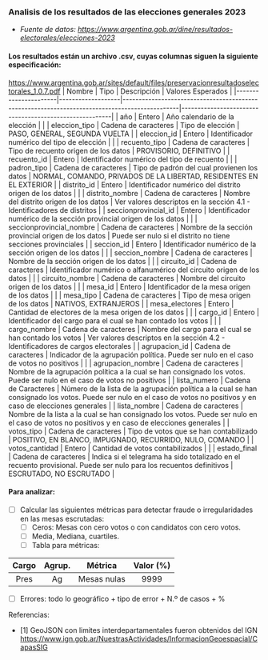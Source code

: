 ### Analisis de los resultados de las elecciones generales 2023

* *Fuente de datos: https://www.argentina.gob.ar/dine/resultados-electorales/elecciones-2023*
#### Los resultados están un archivo .csv, cuyas columnas siguen la siguiente especificación:
https://www.argentina.gob.ar/sites/default/files/preservacionresultadoselectorales_1.0.7.pdf
| Nombre               | Tipo              | Descripción                                                                                   | Valores Esperados                                      |
|----------------------|-------------------|-----------------------------------------------------------------------------------------------|--------------------------------------------------------|
| año                  | Entero            | Año calendario de la elección                                                                |                                                        |
| eleccion_tipo        | Cadena de caracteres | Tipo de elección                                                                           | PASO, GENERAL, SEGUNDA VUELTA                           |
| eleccion_id          | Entero            | Identificador numérico del tipo de elección                                                   |                                                        |
| recuento_tipo        | Cadena de caracteres | Tipo de recuento origen de los datos                                                       | PROVISORIO, DEFINITIVO                                   |
| recuento_id          | Entero            | Identificador numérico del tipo de recuento                                                   |                                                        |
| padron_tipo          | Cadena de caracteres | Tipo de padrón del cual provienen los datos                                                | NORMAL, COMANDO, PRIVADOS DE LA LIBERTAD, RESIDENTES EN EL EXTERIOR |
| distrito_id          | Entero            | Identificador numérico del distrito origen de los datos                                       |                                                        |
| distrito_nombre      | Cadena de caracteres | Nombre del distrito origen de los datos                                                      | Ver valores descriptos en la sección 4.1 - Identificadores de distritos |
| seccionprovincial_id | Entero            | Identificador numérico de la sección provincial origen de los datos                           |                                                        |
| seccionprovincial_nombre | Cadena de caracteres | Nombre de la sección provincial origen de los datos                                        | Puede ser nulo si el distrito no tiene secciones provinciales |
| seccion_id           | Entero            | Identificador numérico de la sección origen de los datos                                       |                                                        |
| seccion_nombre       | Cadena de caracteres | Nombre de la sección origen de los datos                                                      |                                                        |
| circuito_id          | Cadena de caracteres | Identificador numérico o alfanumérico del circuito origen de los datos                         |                                                        |
| circuito_nombre      | Cadena de caracteres | Nombre del circuito origen de los datos                                                       |                                                        |
| mesa_id              | Entero            | Identificador de la mesa origen de los datos                                                |                                                        |
| mesa_tipo            | Cadena de caracteres | Tipo de mesa origen de los datos                                                             | NATIVOS, EXTRANJEROS                                    |
| mesa_electores       | Entero            | Cantidad de electores de la mesa origen de los datos                                           |                                                        |
| cargo_id             | Entero            | Identificador del cargo para el cual se han contado los votos                                  |                                                        |
| cargo_nombre         | Cadena de caracteres | Nombre del cargo para el cual se han contado los votos                                        | Ver valores descriptos en la sección 4.2 - Identificadores de cargos electorales |
| agrupacion_id        | Cadena de caracteres | Indicador de la agrupación política. Puede ser nulo en el caso de votos no positivos         |                                                        |
| agrupacion_nombre    | Cadena de caracteres | Nombre de la agrupación política a la cual se han consignado los votos. Puede ser nulo en el caso de votos no positivos |
| lista_numero         | Cadena de Caracteres | Número de la lista de la agrupación política a la cual se han consignado los votos. Puede ser nulo en el caso de votos no positivos y en caso de elecciones generales |
| lista_nombre         | Cadena de caracteres | Nombre de la lista a la cual se han consignado los votos. Puede ser nulo en el caso de votos no positivos y en caso de elecciones generales |
| votos_tipo           | Cadena de caracteres | Tipo de votos que se han contabilizado                                                      | POSITIVO, EN BLANCO, IMPUGNADO, RECURRIDO, NULO, COMANDO |
| votos_cantidad       | Entero            | Cantidad de votos contabilizados                                                              |                                                        |
| estado_final         | Cadena de caracteres | Indica si el telegrama ha sido totalizado en el recuento provisional. Puede ser nulo para los recuentos definitivos | ESCRUTADO, NO ESCRUTADO                                  |

#### Para analizar:  
- [ ] Calcular las siguientes métricas para detectar fraude o irregularidades en las mesas escrutadas:   
     - [ ] Ceros: Mesas con cero votos o con candidatos con cero votos.   
     - [ ] Media, Mediana, cuartiles.  
     - [ ] Tabla para métricas:   

| Cargo |Agrup. |   Métrica   |Valor (%) |  
|:-----:|:----:|:-----------:|:--------:|     
| Pres  | Ag   | Mesas nulas |   9999   |  

- [ ] Errores: todo lo geográfico + tipo de error + N.º de casos + %  

Referencias:
- [1] GeoJSON con limites interdepartamentales fueron obtenidos del IGN https://www.ign.gob.ar/NuestrasActividades/InformacionGeoespacial/CapasSIG

